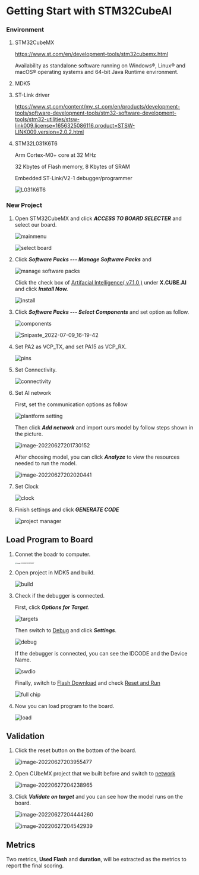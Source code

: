 # Getting Start with STM32CubeAI

  ### Environment

  1. STM32CubeMX

     https://www.st.com/en/development-tools/stm32cubemx.html

     Availability as standalone software running on Windows®, Linux® and macOS® operating systems and 64-bit Java Runtime environment.

  2. MDK5

  3. ST-Link driver

     https://www.st.com/content/my_st_com/en/products/development-tools/software-development-tools/stm32-software-development-tools/stm32-utilities/stsw-link009.license=1656325086116.product=STSW-LINK009.version=2.0.2.html

  4. STM32L031K6T6

     Arm Cortex-M0+ core at 32 MHz

     32 Kbytes of Flash memory, 8 Kbytes of SRAM

     Embedded ST-Link/V2-1 debugger/programmer

     ![L031K6T6](https://raw.githubusercontent.com/zhuiyi1314/TinyML/main/img/STM32L031K6T6.png)

  

  ### New Project

  1. Open STM32CubeMX and click ***ACCESS TO BOARD SELECTER*** and select our board.

     ![mainmenu](https://raw.githubusercontent.com/AugustZTR/picbed/master/img/mainmenu.png)

     ![select board](https://raw.githubusercontent.com/zhuiyi1314/TinyML/main/img/2.png)

  2. Click ***Software Packs --- Manage Software Packs*** and 

     ![manage software packs](https://raw.githubusercontent.com/zhuiyi1314/TinyML/main/img/3.png)

     Click the check box of <u>Artifacial Intelligence( v7.1.0 )</u> under **X.CUBE.AI** and click ***Install Now.***

     ![install](https://raw.githubusercontent.com/zhuiyi1314/TinyML/main/img/4.png)

  3. Click ***Software Packs --- Select Components*** and set option as follow.

     ![components](https://raw.githubusercontent.com/zhuiyi1314/TinyML/main/img/5.png)

     ![Snipaste_2022-07-09_16-19-42](https://raw.githubusercontent.com/zhuiyi1314/TinyML/main/img/6.png)

  4. Set PA2 as VCP_TX, and set PA15 as VCP_RX.

     ![pins](https://raw.githubusercontent.com/zhuiyi1314/TinyML/main/img/7.png)

  5. Set Connectivity.

     ![connectivity](https://raw.githubusercontent.com/zhuiyi1314/TinyML/main/img/8.png)

  6. Set AI network

     First, set the communication options as follow

     ![plantform setting](https://raw.githubusercontent.com/zhuiyi1314/TinyML/main/img/9.png)

     Then click ***Add network*** and import ours model by follow steps shown in the picture.

     ![image-20220627201730152](https://raw.githubusercontent.com/zhuiyi1314/TinyML/main/img/10.png)

     After choosing model, you can click ***Analyze*** to view the resources needed to run the model.

     ![image-20220627202020441](https://raw.githubusercontent.com/zhuiyi1314/TinyML/main/img/11.png)

  7. Set Clock

     ![clock](https://raw.githubusercontent.com/zhuiyi1314/TinyML/main/img/12.png)

  8. Finish settings and click ***GENERATE CODE***

     ![project manager](https://raw.githubusercontent.com/zhuiyi1314/TinyML/main/img/13.png)

  ## Load Program to Board

  1. Connet the boadr to computer.

     <img src="https://raw.githubusercontent.com/zhuiyi1314/TinyML/main/img/14.png" alt="image-20220627203515997" style="zoom: 25%;" />

  2. Open project in MDK5 and build.

     ![build](https://raw.githubusercontent.com/zhuiyi1314/TinyML/main/img/15.png)

  3. Check if the debugger is connected.

     First, click ***Options for Target***.

     ![targets](https://raw.githubusercontent.com/zhuiyi1314/TinyML/main/img/16.png)

     Then switch to <u>Debug</u> and click ***Settings***.

     <img src="https://raw.githubusercontent.com/zhuiyi1314/TinyML/main/img/17.png" alt="debug"  />

     If the debugger is connected, you can see the IDCODE and the Device Name. 

     <img src="https://raw.githubusercontent.com/zhuiyi1314/TinyML/main/img/18.png" alt="swdio"  />

     Finally, switch to <u>Flash Download</u> and check <u>Reset and Run</u>

     ![full chip](https://raw.githubusercontent.com/zhuiyi1314/TinyML/main/img/19.png)

  4. Now you can load program to the board.

     ![load](https://raw.githubusercontent.com/zhuiyi1314/TinyML/main/img/20.png)

  ## Validation

  1. Click the reset button on the bottom of the board.

     ![image-20220627203955477](https://raw.githubusercontent.com/zhuiyi1314/TinyML/main/img/21.png)

  2. Open CUbeMX project that we built before and switch to <u>network</u>

     ![image-20220627204238965](https://raw.githubusercontent.com/zhuiyi1314/TinyML/main/img/22l.png)

  3. Click ***Validate on target*** and you can see how the model runs on the board.

     ![image-20220627204444260](https://raw.githubusercontent.com/zhuiyi1314/TinyML/main/img/23.png)

     ![image-20220627204542939](https://raw.githubusercontent.com/zhuiyi1314/TinyML/main/img/24.png)

 
 ## Metrics
 
 Two metrics, **Used Flash** and **duration**, will be extracted as the metrics to report the final scoring. 